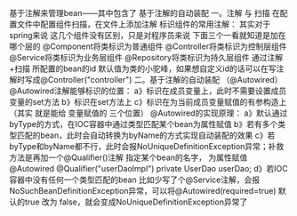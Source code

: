 基于注解来管理bean——其中包含了 基于注解的自动装配
一。注解    与    扫描
在配置文件中配置组件扫描，在文件上添加注解
标识组件的常用注解： 其实对于spring来说 这几个组件没有区别，只是对程序员来说 下面三个一看就知道是加在哪个层的
@Component将类标识为普通组件
@Controller将类标识为控制层组件
@Service将类标识为业务层组件
@Repository将类标识为持久层组件
通过注解+扫描 所配置的bean的id 默认值为类的小驼峰，如果想自定义id的话可以在写注解时写成@Controller("controller")
二。基于注解的自动装配 （@Autowired）
@Autowired注解能够标识的位置：
a》标识在成员变量上，此时不需要设置成员变量的set方法
b》标识在set方法上
c》标识在为当前成员变量赋值的有参构造上
（其实 就是能给 变量赋值的 三个位置）
@Autowired的实现原理：
a》默认通过byType的方式，在IOC容器中通过类型匹配某个bean为属性赋值
b》若有多个类型匹配的bean，此时会自动转换为byName的方式实现自动装配的效果
c》若byType和byName都不行，此时会报NoUniqueDefinitionException异常；补救方法是再加一个@Qualifier()注解 指定某个bean的名字， 为属性赋值
@Autowired
@Qualifier("userDaoImpl")
private UserDao userDao;
d》若IOC容器中没有任何一个类型匹配的bean 比如少写了个@Service注解，会报NoSuchBeanDefinitionException异常，可以将@Autowired(required=true) 默认的true 改为 false，就会变成NoUniqueDefinitionException异常了